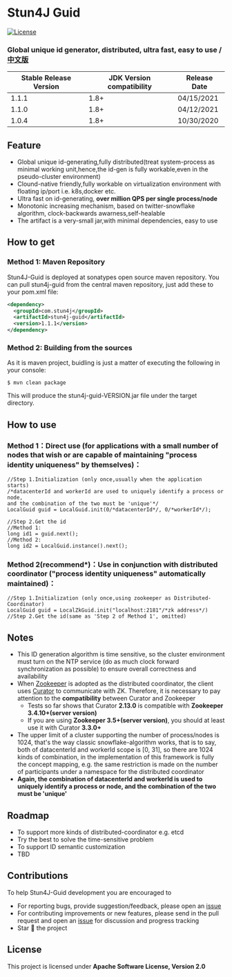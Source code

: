 # Stun4J Guid
[![License](https://img.shields.io/badge/License-Apache%202.0-blue.svg)](https://opensource.org/licenses/Apache-2.0)

### Global unique id generator, distributed, ultra fast, easy to use / [中文版](README.md) 


| Stable Release Version | JDK Version compatibility | Release Date |
| ------------- | ------------- | ------------|
| 1.1.1  | 1.8+ | 04/15/2021 |
| 1.1.0  | 1.8+ | 04/12/2021 |
| 1.0.4  | 1.8+ | 10/30/2020 |

## Feature
* Global unique id-generating,fully distributed(treat system-process as minimal working unit,hence,the id-gen is fully workable,even in the pseudo-cluster environment)
* Clound-native friendly,fully workable on virtualization environment with floating ip/port i.e. k8s,docker etc.
* Ultra fast on id-generating, **over million QPS per single process/node**
* Monotonic increasing mechanism, based on twitter-snowflake algorithm, clock-backwards awarness,self-healable
* The artifact is a very-small jar,with minimal dependencies, easy to use

## How to get
### Method 1: Maven Repository

Stun4J-Guid is deployed at sonatypes open source maven repository. You can pull stun4j-guid from the central maven repository, just add these to your pom.xml file:

```xml
<dependency>
  <groupId>com.stun4j</groupId>
  <artifactId>stun4j-guid</artifactId>
  <version>1.1.1</version>
</dependency>
```

### Method 2: Building from the sources

As it is maven project, buidling is just a matter of executing the following in your console:

	$ mvn clean package


This will produce the stun4j-guid-VERSION.jar file under the target directory.

## How to use
### Method 1：Direct use (for applications with a small number of nodes that wish or are capable of maintaining \"process identity uniqueness\" by themselves)：

```
//Step 1.Initialization (only once,usually when the application starts)
/*datacenterId and workerId are used to uniquely identify a process or node, 
and the combination of the two must be 'unique'*/
LocalGuid guid = LocalGuid.init(0/*datacenterId*/, 0/*workerId*/);

//Step 2.Get the id
//Method 1:
long id1 = guid.next();
//Method 2:
long id2 = LocalGuid.instance().next();

```

### Method 2(recommend\*)：Use in conjunction with distributed coordinator (\"process identity uniqueness\" automatically maintained)：

```
//Step 1.Initialization (only once,using zookeeper as Distributed-Coordinator)
LocalGuid guid = LocalZkGuid.init("localhost:2181"/*zk address*/)
//Step 2.Get the id(same as 'Step 2 of Method 1', omitted)
```


## Notes
* This ID generation algorithm is time sensitive, so the cluster environment must turn on the NTP service (do as much clock forward synchronization as possible) to ensure overall correctness and availability
* When [Zookeeper](http://zookeeper.apache.org/) is adopted as the distributed coordinator, the client uses [Curator](http://curator.apache.org/) to communicate with ZK. Therefore, it is necessary to pay attention to the **compatibility** between Curator and Zookeeper
	* Tests so far shows that Curator **2.13.0** is compatible with **Zookeeper 3.4.10+(server version)**
	* If you are using **Zookeeper 3.5+(server version)**, you should at least use it with Curator **3.3.0+**
* The upper limit of a cluster supporting the number of process/nodes is 1024, that's the way classic snowflake-algorithm works, that is to say, both of datacenterId and workerId scope is [0, 31], so there are 1024 kinds of combination, in the implementation of this framework is fully the concept mapping, e.g. the same restriction is made on the number of participants under a namespace for the distributed coordinator
* **Again, the combination of datacenterId and workerId is used to uniquely identify a process or node, and the combination of the two must be 'unique'**

## Roadmap
* To support more kinds of distributed-coordinator e.g. etcd
* Try the best to solve the time-sensitive problem
* To support ID semantic customization
* TBD

## Contributions
To help Stun4J-Guid development you are encouraged to

* For reporting bugs, provide suggestion/feedback, please open an [issue](https://github.com/stun4j/stun4j-guid/issues/new)
* For contributing improvements or new features, please send in the pull request and open an [issue](https://github.com/stun4j/stun4j-guid/issues/new) for discussion and progress tracking
* Star :star2: the project

## License

This project is licensed under **Apache Software License, Version 2.0**
